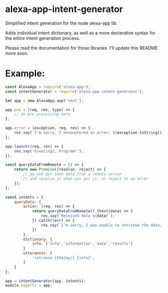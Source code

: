 # alexa-app-intent-generator

Simplified intent generation for the node alexa-app lib.

Adds individual intent dictionary, as well as a more declarative syntax for the entire
intent generation process.

Please read the documentation for those libraries.  I'll update this README more soon.

# Example:

```javascript
const AlexaApp = require('alexa-app');
const intentGenerator = require('alexa-app-intent-generator');

let app = new AlexaApp.app('test');

app.pre = (req, res, type) => {
    // do pre processing here
};

app.error = (exception, req, res) => {
    res.say(`I'm sorry, I encountered an error: ${exception.toString()}.}`);
};

app.launch((req, res) => {
    res.say('Greetings, Program!');
});

const queryDataFromRemote = () => {
    return new Promise((resolve, reject) => {
        // go and get some data from a remote server
        // and resolve it when you get it, or reject it on error
    });
};

const intents = {
    queryData: {
        action: (req, res) => {
            return queryDataFromRemote().then((data) => {
                res.say(`Received data ${data}`);
            }).catch((err) => {
                res.say(`I'm sorry, I was unable to retrieve the data, because ${JSON.stringify(err)}.`);
            })
        },
        dictionary: {
            info: ['info','information','data','results']
        }
        utterances: [
            'retrieve {the|my|} {info}',
        ]
    }
};

app = intentGenerator(app, intents);
module.exports = app;
```
